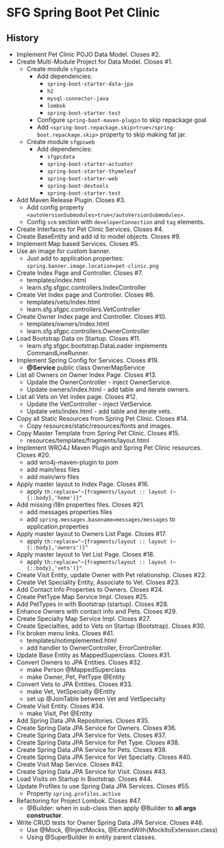 # SFG Spring Boot Pet Clinic

## History
* Implement Pet Clinic POJO Data Model. Closes #2.
* Create Multi-Module Project for Data Model. Closes #1.
    * Create module `sfgpcdata`
        * Add dependencies: 
            * `spring-boot-starter-data-jpa`
            * `h2`
            * `mysql-connector-java`
            * `lombok`
            * `spring-boot-starter-test`
        * Configure `spring-boot-maven-plugin` to skip repackage goal
        * Add `<spring-boot.repackage.skip>true</spring-boot.repackage.skip>` property to skip making fat jar.
    * Create module `sfgpcweb`
        * Add dependencies: 
            * `sfgpcdata`
            * `spring-boot-starter-actuator`
            * `spring-boot-starter-thymeleaf`
            * `spring-boot-starter-web`
            * `spring-boot-devtools`
            * `spring-boot-starter-test`
* Add Maven Release Plugin. Closes #3.
    * Add config property `<autoVersionSubmodules>true</autoVersionSubmodules>`.
    * Config `scm` section with `developerConnection` and `tag` elements.
* Create Interfaces for Pet Clinic Services. Closes #4.
* Create BaseEntity and add id to model objects. Closes #9.
* Implement Map based Services. Closes #5.
* Use an image for custom banner.
    * Just add to application.properties: `spring.banner.image.location=pet-clinic.png`
* Create Index Page and Controller. Closes #7.
    * templates/index.html
    * learn.sfg.sfgpc.controllers.IndexController
* Create Vet Index page and Controller. Closes #6.
    * templates/vets/index.html
    * learn.sfg.sfgpc.controllers.VetController
* Create Owner Index page and Controller. Closes #10.
    * templates/owners/index.html
    * learn.sfg.sfgpc.controllers.OwnerController
* Load Bootstrap Data on Startup. Closes #11.
    * learn.sfg.sfgpc.bootstrap.DataLoader implements CommandLineRunner.
* Implement Spring Config for Services. Closes #19.
    * __@Service__ public class OwnerMapService
* List all Owners on Owner Index Page. Closes #13.
    * Update the OwnerController - inject OwnerService.
    * Update owners/index.html - add table and iterate owners.
* List all Vets on Vet index page. Closes #12.
    * Update the VetController - inject VetService.
    * Update vets/index.html - add table and iterate vets.
* Copy all Static Resources from Spring Pet Clinic. Closes #14.
    * Copy resources/static/resources/fonts and images.
* Copy Master Template from Spring Pet Clinic. Closes #15.
    * resources/templates/fragments/layout.html
* Implement WRO4J Maven Plugin and Spring Pet Clinic resources. Closes #20.
    * add wro4j-maven-plugin to pom
    * add main/less files
    * add main/wro files
* Apply master layout to Index Page. Closes #16.
    * apply `th:replace="~{fragments/layout :: layout (~{::body},'home')}"`
* Add missing i18n properties files. Closes #21.
    * add messages properties files
    * add `spring.messages.basename=messages/messages` to application.properties
* Apply master layout to Owners List Page. Closes #17.
    * apply `th:replace="~{fragments/layout :: layout (~{::body},'owners')}"`
* Apply master layout to Vet List Page. Closes #18.
    * apply `th:replace="~{fragments/layout :: layout (~{::body},'vets')}"`
* Create Visit Entity, update Owner with Pet relationship. Closes #22.
* Create Vet Speciality Entity, Associate to Vet. Closes #23.
* Add Contact Info Properties to Owners. Closes #24.
* Create PetType Map Service Impl. Closes #25.
* Add PetTypes in with Bootstrap (startup). Closes #28.
* Enhance Owners with contact info and Pets. Closes #29.
* Create Specialty Map Service Impl. Closes #27.
* Create Specialties, add to Vets on Startup (Bootstrap). Closes #30.
* Fix broken menu links. Closes #41.
    * templates/notimplemented.html
    * add handler to OwnerController, ErrorController.
* Update Base Entity as MappedSuperclass. Closes #31.
* Convert Owners to JPA Entities. Closes #32.
    * make Person @MappedSuperclass
    * make Owner, Pet, PetType @Entity
* Convert Vets to JPA Entities. Closes #33.
    * make Vet, VetSpecialty @Entity
    * set up @JoinTable between Vet and VetSpecialty
* Create Visit Entity. Closes #34.
    * make Visit, Pet @Entity
* Add Spring Data JPA Repositories. Closes #35.
* Create Spring Data JPA Service for Owners. Closes #36.
* Create Spring Data JPA Service for Vets. Closes #37.
* Create Spring Data JPA Service for Pet Type. Closes #38.
* Create Spring Data JPA Service for Pets. Closes #39.
* Create Spring Data JPA Service for Vet Specialty. Closes #40.
* Create Visit Map Service. Closes #42.
* Create Spring Data JPA Service for Visit. Closes #43.
* Load Visits on Startup in Bootstrap. Closes #44.
* Update Profiles to use Spring Data JPA Services. Closes #55.
    * Property `spring.profiles.active`
* Refactoring for Project Lombok. Closes #47.
    * @Builder: when in sub-class then apply @Builder to __all args constructor__.
*  Write CRUD tests for Owner Spring Data JPA Service. Closes #46.
    * Use @Mock, @InjectMocks, @ExtendWith(MockitoExtension.class)
    * Using @SuperBuilder in entity parent classes.  
